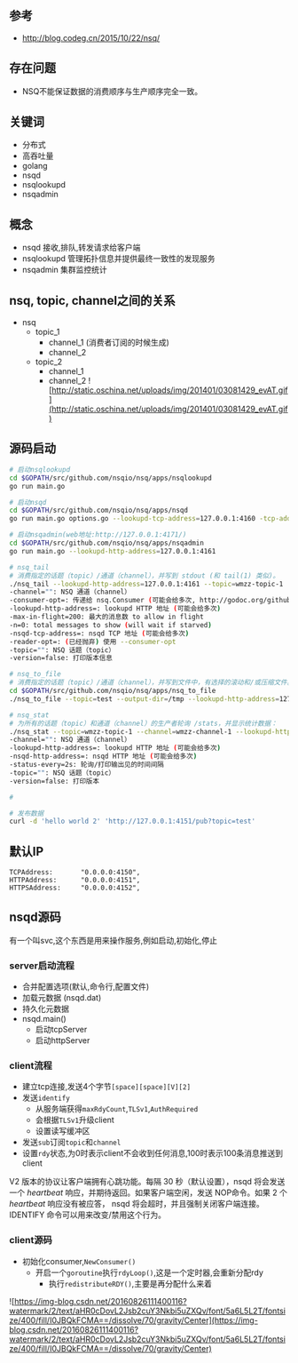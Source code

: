 ## 参考
- http://blog.codeg.cn/2015/10/22/nsq/

## 存在问题
- NSQ不能保证数据的消费顺序与生产顺序完全一致。

## 关键词
- 分布式
- 高吞吐量
- golang
- nsqd
- nsqlookupd
- nsqadmin

## 概念
- nsqd 接收,排队,转发请求给客户端
- nsqlookupd 管理拓扑信息并提供最终一致性的发现服务
- nsqadmin 集群监控统计

## nsq, topic, channel之间的关系
- nsq	
	- topic_1
		- channel_1 (消费者订阅的时候生成)
		- channel_2
	- topic_2
		- channel_1
		- channel_2
![http://static.oschina.net/uploads/img/201401/03081429_evAT.gif](http://static.oschina.net/uploads/img/201401/03081429_evAT.gif)
		
## 源码启动
```bash
# 启动nsqlookupd
cd $GOPATH/src/github.com/nsqio/nsq/apps/nsqlookupd
go run main.go

# 启动nsqd
cd $GOPATH/src/github.com/nsqio/nsq/apps/nsqd
go run main.go options.go --lookupd-tcp-address=127.0.0.1:4160 -tcp-address=0.0.0.0:4152 -http-address=0.0.0.0:4153

# 启动nsqadmin(web地址:http://127.0.0.1:4171/)
cd $GOPATH/src/github.com/nsqio/nsq/apps/nsqadmin
go run main.go --lookupd-http-address=127.0.0.1:4161

# nsq_tail
# 消费指定的话题（topic）/通道（channel），并写到 stdout (和 tail(1) 类似)。
./nsq_tail --lookupd-http-address=127.0.0.1:4161 --topic=wmzz-topic-1
-channel="": NSQ 通道（channel）
-consumer-opt=: 传递给 nsq.Consumer (可能会给多次, http://godoc.org/github.com/bitly/go-nsq#Config)
-lookupd-http-address=: lookupd HTTP 地址 (可能会给多次)
-max-in-flight=200: 最大的消息数 to allow in flight
-n=0: total messages to show (will wait if starved)
-nsqd-tcp-address=: nsqd TCP 地址 (可能会给多次)
-reader-opt=: (已经抛弃) 使用 --consumer-opt
-topic="": NSQ 话题（topic）
-version=false: 打印版本信息

# nsq_to_file
# 消费指定的话题（topic）/通道（channel），并写到文件中，有选择的滚动和/或压缩文件。
cd $GOPATH/src/github.com/nsqio/nsq/apps/nsq_to_file
./nsq_to_file --topic=test --output-dir=/tmp --lookupd-http-address=127.0.0.1:4161

# nsq_stat
# 为所有的话题（topic）和通道（channel）的生产者轮询 /stats，并显示统计数据：
./nsq_stat --topic=wmzz-topic-1 --channel=wmzz-channel-1 --lookupd-http-address=127.0.0.1:4161
-channel="": NSQ 通道（channel）
-lookupd-http-address=: lookupd HTTP 地址 (可能会给多次)
-nsqd-http-address=: nsqd HTTP 地址 (可能会给多次)
-status-every=2s: 轮询/打印输出见的时间间隔
-topic="": NSQ 话题（topic）
-version=false: 打印版本

# 

# 发布数据
curl -d 'hello world 2' 'http://127.0.0.1:4151/pub?topic=test'
```

## 默认IP
```
TCPAddress:       "0.0.0.0:4150",
HTTPAddress:      "0.0.0.0:4151",
HTTPSAddress:     "0.0.0.0:4152",
```

## nsqd源码
有一个叫svc,这个东西是用来操作服务,例如启动,初始化,停止
### server启动流程
- 合并配置选项(默认,命令行,配置文件)
- 加载元数据 (nsqd.dat)
- 持久化元数据
- nsqd.main()
	- 启动tcpServer
	- 启动httpServer

### client流程
- 建立tcp连接,发送4个字节`[space][space][V][2]`
- 发送`identify`
	- 从服务端获得`maxRdyCount`,`TLSv1`,`AuthRequired`
	- 会根据`TLSv1`升级client
	- 设置读写缓冲区
- 发送`sub`订阅`topic`和`channel`
- 设置`rdy`状态,为0时表示client不会收到任何消息,100时表示100条消息推送到client

V2 版本的协议让客户端拥有心跳功能。每隔 30 秒（默认设置），nsqd 将会发送一个 _heartbeat_ 响应，并期待返回。如果客户端空闲，发送 NOP命令。如果 2 个 _heartbeat_ 响应没有被应答， nsqd 将会超时，并且强制关闭客户端连接。IDENTIFY 命令可以用来改变/禁用这个行为。

### client源码
- 初始化consumer,`NewConsumer()` 
	- 开启一个`goroutine`执行`rdyLoop()`,这是一个定时器,会重新分配rdy
		- 执行`redistributeRDY()`,主要是再分配什么来着

![https://img-blog.csdn.net/20160826111400116?watermark/2/text/aHR0cDovL2Jsb2cuY3Nkbi5uZXQv/font/5a6L5L2T/fontsize/400/fill/I0JBQkFCMA==/dissolve/70/gravity/Center](https://img-blog.csdn.net/20160826111400116?watermark/2/text/aHR0cDovL2Jsb2cuY3Nkbi5uZXQv/font/5a6L5L2T/fontsize/400/fill/I0JBQkFCMA==/dissolve/70/gravity/Center)

